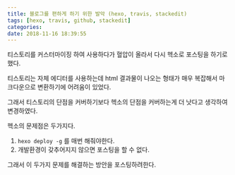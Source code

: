 ```yaml
---
title: 블로그를 편하게 하기 위한 발악 (hexo, travis, stackedit)
tags: [hexo, travis, github, stackedit]
categories:
date: 2018-11-16 18:39:55
---
```


티스토리를 커스터마이징 하여 사용하다가 혈압이 올라서 다시 헥소로 포스팅을 하기로 했다.

티스토리는 자체 에디터를 사용하는데 html 결과물이 나오는 형태가 매우 복잡해서 마크다운으로 변환하기에 어려움이 있었다.

그래서 티스토리의 단점을 커버하기보다 헥소의 단점을 커버하는게 더 낫다고 생각하여 변경하였다.

헥소의 문제점은 두가지다.
1. `hexo deploy -g` 를 매번 해줘야한다.
2. 개발환경이 갖추어지지 않으면 포스팅을 할 수 없다.

그래서 이 두가지 문제를 해결하는 방안을 포스팅하려한다.


<!--stackedit_data:
eyJoaXN0b3J5IjpbNTk2MTQ3NDA1XX0=
-->